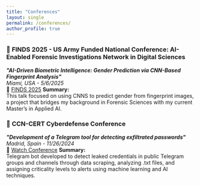 ```yaml
---
title: "Conferences"
layout: single
permalink: /conferences/
author_profile: true
---
```

### 🔹 **FINDS 2025 - US Army Funded National Conference: AI-Enabled Forensic Investigations Network in Digital Sciences**  
**_"AI-Driven Biometric Intelligence: Gender Prediction via CNN-Based Fingerprint Analysis"_**  
_Miami, USA - 5/6/2025_  
🔗 [FINDS 2025](https://finds.fiu.edu/conference.html)
**Summary:**  
This talk focused on using CNNS to predict gender from fingerprint images, a project that bridges my background 
in Forensic Sciences with my current Master’s in Applied AI.



### 🔹 **CCN-CERT Cyberdefense Conference**  
**_"Development of a Telegram tool for detecting exfiltrated passwords"_**  
_Madrid, Spain - 11/26/2024_  
🔗 [Watch Conference](https://youtu.be/rWYVFkxzB7A?si=xYHnAJtvkdSI-6zZ)
**Summary:**  
Telegram bot developed to detect leaked credentials in public Telegram groups and channels 
through data scraping, analyzing .txt files, and assigning criticality levels to alerts using 
machine learning and AI techniques.

